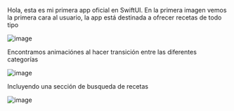 Hola, esta es mi primera app oficial en SwiftUI.
En la primera imagen vemos la primera cara al usuario, la app está destinada a ofrecer recetas de todo tipo


![image](https://github.com/user-attachments/assets/bb9acab0-7118-4bdc-8ec2-3f31bbf89ab9)

Encontramos animaciónes al hacer transición entre las diferentes categorías


![image](https://github.com/user-attachments/assets/85211980-38bb-42c4-87fd-67535c3ccac9)

Incluyendo una sección de busqueda de recetas


![image](https://github.com/user-attachments/assets/c6881536-73eb-4b18-b359-c259488680c2)
